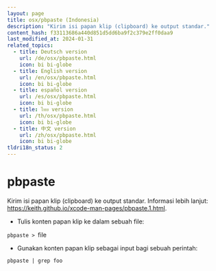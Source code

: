 ```yaml
---
layout: page
title: osx/pbpaste (Indonesia)
description: "Kirim isi papan klip (clipboard) ke output standar."
content_hash: f33113686a440d851d5dd6ba9f2c379e2ff0daa9
last_modified_at: 2024-01-31
related_topics:
  - title: Deutsch version
    url: /de/osx/pbpaste.html
    icon: bi bi-globe
  - title: English version
    url: /en/osx/pbpaste.html
    icon: bi bi-globe
  - title: español version
    url: /es/osx/pbpaste.html
    icon: bi bi-globe
  - title: ไทย version
    url: /th/osx/pbpaste.html
    icon: bi bi-globe
  - title: 中文 version
    url: /zh/osx/pbpaste.html
    icon: bi bi-globe
tldri18n_status: 2
---
```

# pbpaste

Kirim isi papan klip (clipboard) ke output standar.
Informasi lebih lanjut: <https://keith.github.io/xcode-man-pages/pbpaste.1.html>.

- Tulis konten papan klip ke dalam sebuah file:

`pbpaste > `<span class="tldr-var badge badge-pill bg-dark-lm bg-white-dm text-white-lm text-dark-dm font-weight-bold">file</span>

- Gunakan konten papan klip sebagai input bagi sebuah perintah:

`pbpaste | grep foo`

